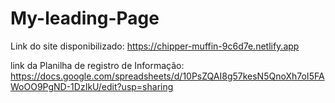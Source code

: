 # My-leading-Page

Link do site disponibilizado:
https://chipper-muffin-9c6d7e.netlify.app

link da Planilha de registro de Informação: https://docs.google.com/spreadsheets/d/10PsZQAI8g57kesN5QnoXh7oI5FAWoOO9PgND-1DzIkU/edit?usp=sharing


